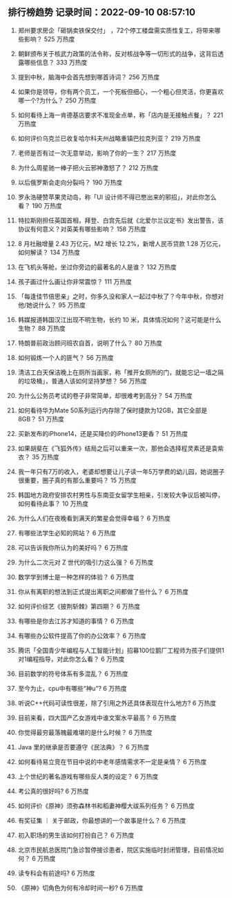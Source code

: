 
## 排行榜趋势 记录时间：2022-09-10 08:57:10
  
  1. 郑州要求房企「砸锅卖铁保交付」 ，72个停工楼盘需实质性复工，将带来哪些影响？ 525 万热度
    
  2. 朝鲜颁布关于核武力政策的法令称，反对核战争等一切形式的战争，这背后透露哪些信息？ 333 万热度
    
  3. 提到中秋，脑海中会首先想到哪首诗词？ 256 万热度
    
  4. 如果你是领导，你有两个员工，一个死板但细心，一个粗心但灵活，你更喜欢哪一个?为什么？ 250 万热度
    
  5. 如何看待上海一肯德基店要求不准现金点单，称「店内是无接触点餐」？ 221 万热度
    
  6. 如何评价乌克兰已收复哈尔科夫州战略重镇巴拉克列亚？ 219 万热度
    
  7. 老师是否有过一次无意举动，影响了你的一生？ 217 万热度
    
  8. 为什么周星驰一棒子把火云邪神激怒了？ 212 万热度
    
  9. 以后俄罗斯会走向分裂吗？ 190 万热度
    
  10. 罗永浩硬赞苹果灵动岛，称「UI 设计师不得已憋出来的邪招」，对此你怎么看？ 190 万热度
    
  11. 特拉斯刚担任英国首相，拜登、白宫先后就《北爱尔兰议定书》发出警告，该协议有何意义？对英美有哪些影响？ 158 万热度
    
  12. 8 月社融增量 2.43 万亿元，M2 增长 12.2%，新增人民币贷款 1.28 万亿元，如何解读？ 134 万热度
    
  13. 在飞机头等舱，坐过你旁边的最著名的人是谁？ 132 万热度
    
  14. 孩子画过什么画让你非常震惊？ 111 万热度
    
  15. 「每逢佳节倍思亲」之时，你多久没和家人一起过中秋了？今年中秋，你想对他/她说什么？ 95 万热度
    
  16. 韩媒报道韩国汉江出现不明生物，长约 10 米，具体情况如何？这可能是什么生物？ 88 万热度
    
  17. 特朗普前政治顾问班农自首，说明了什么？ 80 万热度
    
  18. 如何锻炼一个人的匪气？ 56 万热度
    
  19. 清洁工白天保洁晚上在厕所当画家，称「推开女厕所的门，就能忘记一墙之隔的垃圾桶」，普通人该如何坚持梦想？ 56 万热度
    
  20. 为什么公务员考试的卷子非常简单，却很难考到高分？ 54 万热度
    
  21. 如何看待华为Mate 50系列运行内存除了保时捷款为12GB，其它全部是8GB？ 51 万热度
    
  22. 买新发布的iPhone14，还是买降价的iPhone13更香？ 51 万热度
    
  23. 如果胡斐在《飞狐外传》结局之后可以重来一次，那他会选择程灵素还是袁紫衣？ 35 万热度
    
  24. 我一年只有7万的收入，老婆却想要让儿子读一年5万学费的幼儿园，她说圈子很重要，圈子真的有那么重要吗？ 15 万热度
    
  25. 韩国地方政府安排农村男性与东南亚女留学生相亲，引发较大争议后被叫停，如何看待此事？ 10 万热度
    
  26. 为什么人们在夜晚看到满天的繁星会觉得幸福？ 6 万热度
    
  27. 有哪些法学生必知的网站？ 6 万热度
    
  28. 可以告诉我你所认为的美好吗？ 6 万热度
    
  29. 为什么二次元对 Z 世代的吸引力这么强？ 6 万热度
    
  30. 数学学到博士是一种怎样的体验？ 6 万热度
    
  31. 你从有离职的想法到正式提出离职之间都做了些什么？ 6 万热度
    
  32. 如何评价综艺《披荆斩棘》第四期？ 6 万热度
    
  33. 有哪些是你去江苏才知道的事情？ 6 万热度
    
  34. 有哪些办公软件提高了你的办公效率？ 6 万热度
    
  35. 腾讯「全国青少年编程与人工智能计划」招募100位鹅厂工程师为孩子们提供1对1编程指导，对此你怎么看？ 6 万热度
    
  36. 目前数学的符号体系有多混乱？ 6 万热度
    
  37. 至今为止，cpu中有哪些“神u”? 6 万热度
    
  38. 听说C++代码可读性很差，除了引用之外还具体表现在什么地方? 6 万热度
    
  39. 目前来看，四大国产乙女游戏中谁文案水平最高？ 6 万热度
    
  40. 你觉得最穷最落魄最难堪的是什么时候？ 6 万热度
    
  41. Java 里的继承是否要遵守《民法典》？ 6 万热度
    
  42. 如何看待易立竞在节目中说的中老年感情需求不一定是亲情？ 6 万热度
    
  43. 上个世纪的著名游戏有哪些反人类的设定？ 6 万热度
    
  44. 考公真的很好吗? 6 万热度
    
  45. 如何评价《原神》须弥森林书和稻妻神樱大祓系列任务？ 6 万热度
    
  46. 有奖征集 ｜ 关于邮政，你最想讲的一个故事是什么？ 6 万热度
    
  47. 初入职场的男生该如何打扮自己？ 6 万热度
    
  48. 北京市民航总医院门急诊暂停接诊患者，院区实施临时封闭管理，目前情况如何？ 6 万热度
    
  49. 读专科会有前途吗? 6 万热度
    
  50. 《原神》切角色为何有冷却时间一秒? 6 万热度
    
